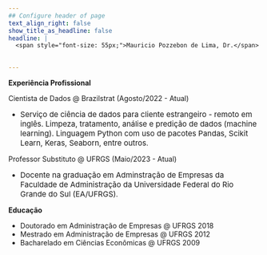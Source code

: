 ```yaml
---
## Configure header of page
text_align_right: false
show_title_as_headline: false
headline: |
  <span style="font-size: 55px;">Mauricio Pozzebon de Lima, Dr.</span>
  

---
```


<!-- Google tag (gtag.js) -->
<script async src="https://www.googletagmanager.com/gtag/js?id=G-74RHP5NNVJ"></script>
<script>
  window.dataLayer = window.dataLayer || [];
  function gtag(){dataLayer.push(arguments);}
  gtag('js', new Date());

  gtag('config', 'G-74RHP5NNVJ');
</script>
<!-- this is a subheadline -->

**Experiência Profissional**

Cientista de Dados @ Brazilstrat (Agosto/2022 - Atual)
- <span style="font-size: 15px;">Serviço de ciência de dados para cliente estrangeiro - remoto em inglês. Limpeza, tratamento, análise e predição de dados (machine learning). Linguagem Python com uso de pacotes Pandas, Scikit Learn, Keras, Seaborn, entre outros</span>.
 
Professor Substituto @ UFRGS (Maio/2023 - Atual)
- <span style="font-size: 15px;">Docente na graduação em Adminstração de Empresas da Faculdade de Administração da Universidade Federal do Rio Grande do Sul (EA/UFRGS)</span>.

**Educação**

- Doutorado em Administração de Empresas @ UFRGS 2018
- Mestrado em Administração de Empresas @ UFRGS 2012
- Bacharelado em Ciências Econômicas @ UFRGS 2009



